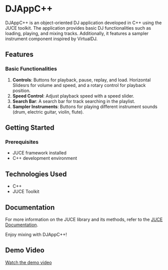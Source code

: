 # DJAppC++
DJAppC++ is an object-oriented DJ application developed in C++ using the JUCE toolkit. The application provides basic DJ functionalities such as loading, playing, and mixing tracks. Additionally, it features a sampler instrument component inspired by VirtualDJ.

## Features

### Basic Functionalities
1. **Controls**: Buttons for playback, pause, replay, and load. Horizontal Slidesrs for volume and speed, and a rotary control for playback position.
2. **Speed Control**: Adjust playback speed with a speed slider.
3. **Search Bar**: A search bar for track searching in the playlist.
4. **Sampler Instruments**: Buttons for playing different instrument sounds (drum, electric guitar, violin, flute).

## Getting Started
### Prerequisites
- JUCE framework installed
- C++ development environment

## Technologies Used
- C++
- JUCE Toolkit

## Documentation
For more information on the JUCE library and its methods, refer to the [JUCE Documentation](https://juce.com/doc/classes).

Enjoy mixing with DJAppC++!

## Demo Video
[Watch the demo video](https://youtu.be/sfwJyakl7Ro)
